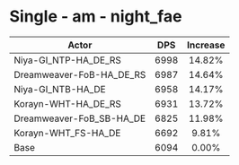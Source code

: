 # Single - am - night_fae
| Actor | DPS | Increase |
|---|:---:|:---:|
|Niya-GI_NTP-HA_DE_RS|6998|14.82%|
|Dreamweaver-FoB-HA_DE_RS|6987|14.64%|
|Niya-GI_NTB-HA_DE|6958|14.17%|
|Korayn-WHT-HA_DE_RS|6931|13.72%|
|Dreamweaver-FoB_SB-HA_DE|6825|11.98%|
|Korayn-WHT_FS-HA_DE|6692|9.81%|
|Base|6094|0.00%|
